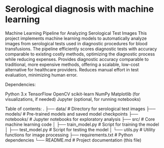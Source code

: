 # Serological diagnosis with machine learning

Machine Learning Pipeline for Analyzing Serological Test Images
This project implements machine learning models to automatically analyze images from serological tests used in diagnostic procedures for blood transfusions. The pipeline efficiently scores diagnostic tests with accuracy comparable to existing costly methods, optimizing the diagnostic process while reducing expenses. Provides diagnostic accuracy comparable to traditional, more expensive methods, offering a scalable, low-cost alternative for healthcare providers. Reduces manual effort in test evaluation, minimizing human error.

Dependencies:

Python 3.x
TensorFlow
OpenCV
scikit-learn
NumPy
Matplotlib (for visualizations, if needed)
Jupyter (optional, for running notebooks)

Table of contents:
.
├── data/                   # Directory for serological test images
├── models/                 # Pre-trained models and saved model checkpoints
├── notebooks/              # Jupyter notebooks for exploratory analysis
├── src/                    # Core machine learning code
│   ├── train_model.py      # Script for training the model
│   ├── test_model.py       # Script for testing the model
│   └── utils.py            # Utility functions for image processing
├── requirements.txt        # Python dependencies
└── README.md               # Project documentation (this file)


